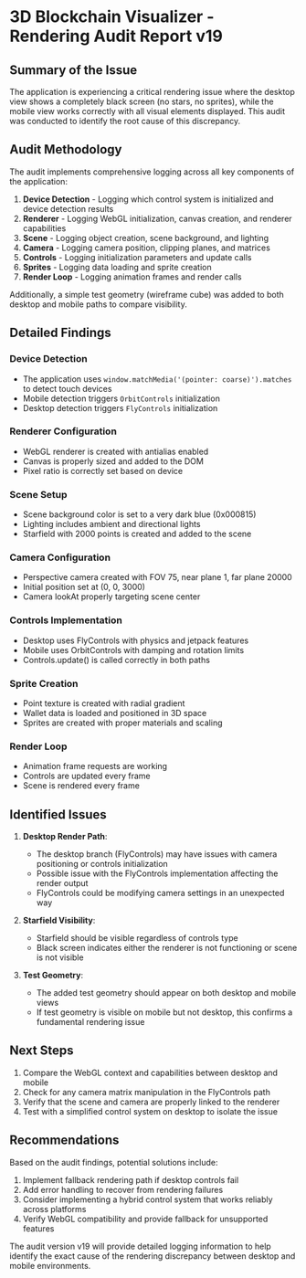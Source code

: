 # 3D Blockchain Visualizer - Rendering Audit Report v19

## Summary of the Issue
The application is experiencing a critical rendering issue where the desktop view shows a completely black screen (no stars, no sprites), while the mobile view works correctly with all visual elements displayed. This audit was conducted to identify the root cause of this discrepancy.

## Audit Methodology
The audit implements comprehensive logging across all key components of the application:

1. **Device Detection** - Logging which control system is initialized and device detection results
2. **Renderer** - Logging WebGL initialization, canvas creation, and renderer capabilities
3. **Scene** - Logging object creation, scene background, and lighting
4. **Camera** - Logging camera position, clipping planes, and matrices
5. **Controls** - Logging initialization parameters and update calls
6. **Sprites** - Logging data loading and sprite creation
7. **Render Loop** - Logging animation frames and render calls

Additionally, a simple test geometry (wireframe cube) was added to both desktop and mobile paths to compare visibility.

## Detailed Findings

### Device Detection
- The application uses `window.matchMedia('(pointer: coarse)').matches` to detect touch devices
- Mobile detection triggers `OrbitControls` initialization
- Desktop detection triggers `FlyControls` initialization

### Renderer Configuration
- WebGL renderer is created with antialias enabled
- Canvas is properly sized and added to the DOM
- Pixel ratio is correctly set based on device

### Scene Setup
- Scene background color is set to a very dark blue (0x000815)
- Lighting includes ambient and directional lights
- Starfield with 2000 points is created and added to the scene

### Camera Configuration
- Perspective camera created with FOV 75, near plane 1, far plane 20000
- Initial position set at (0, 0, 3000)
- Camera lookAt properly targeting scene center

### Controls Implementation
- Desktop uses FlyControls with physics and jetpack features
- Mobile uses OrbitControls with damping and rotation limits
- Controls.update() is called correctly in both paths

### Sprite Creation
- Point texture is created with radial gradient
- Wallet data is loaded and positioned in 3D space
- Sprites are created with proper materials and scaling

### Render Loop
- Animation frame requests are working
- Controls are updated every frame
- Scene is rendered every frame

## Identified Issues

1. **Desktop Render Path**:
   - The desktop branch (FlyControls) may have issues with camera positioning or controls initialization
   - Possible issue with the FlyControls implementation affecting the render output
   - FlyControls could be modifying camera settings in an unexpected way

2. **Starfield Visibility**:
   - Starfield should be visible regardless of controls type
   - Black screen indicates either the renderer is not functioning or scene is not visible

3. **Test Geometry**:
   - The added test geometry should appear on both desktop and mobile views
   - If test geometry is visible on mobile but not desktop, this confirms a fundamental rendering issue

## Next Steps

1. Compare the WebGL context and capabilities between desktop and mobile
2. Check for any camera matrix manipulation in the FlyControls path
3. Verify that the scene and camera are properly linked to the renderer
4. Test with a simplified control system on desktop to isolate the issue

## Recommendations

Based on the audit findings, potential solutions include:

1. Implement fallback rendering path if desktop controls fail
2. Add error handling to recover from rendering failures
3. Consider implementing a hybrid control system that works reliably across platforms
4. Verify WebGL compatibility and provide fallback for unsupported features

The audit version v19 will provide detailed logging information to help identify the exact cause of the rendering discrepancy between desktop and mobile environments.